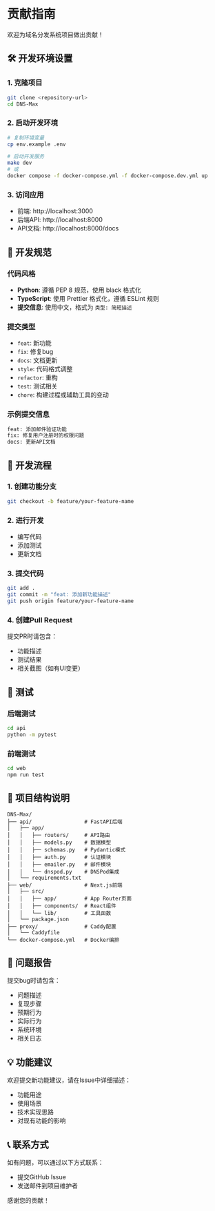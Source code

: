 # 贡献指南

欢迎为域名分发系统项目做出贡献！

## 🛠️ 开发环境设置

### 1. 克隆项目
```bash
git clone <repository-url>
cd DNS-Max
```

### 2. 启动开发环境
```bash
# 复制环境变量
cp env.example .env

# 启动开发服务
make dev
# 或
docker compose -f docker-compose.yml -f docker-compose.dev.yml up
```

### 3. 访问应用
- 前端: http://localhost:3000
- 后端API: http://localhost:8000
- API文档: http://localhost:8000/docs

## 📝 开发规范

### 代码风格
- **Python**: 遵循 PEP 8 规范，使用 black 格式化
- **TypeScript**: 使用 Prettier 格式化，遵循 ESLint 规则
- **提交信息**: 使用中文，格式为 `类型: 简短描述`

### 提交类型
- `feat`: 新功能
- `fix`: 修复bug
- `docs`: 文档更新
- `style`: 代码格式调整
- `refactor`: 重构
- `test`: 测试相关
- `chore`: 构建过程或辅助工具的变动

### 示例提交信息
```bash
feat: 添加邮件验证功能
fix: 修复用户注册时的权限问题
docs: 更新API文档
```

## 🔄 开发流程

### 1. 创建功能分支
```bash
git checkout -b feature/your-feature-name
```

### 2. 进行开发
- 编写代码
- 添加测试
- 更新文档

### 3. 提交代码
```bash
git add .
git commit -m "feat: 添加新功能描述"
git push origin feature/your-feature-name
```

### 4. 创建Pull Request
提交PR时请包含：
- 功能描述
- 测试结果
- 相关截图（如有UI变更）

## 🧪 测试

### 后端测试
```bash
cd api
python -m pytest
```

### 前端测试
```bash
cd web
npm run test
```

## 📖 项目结构说明

```
DNS-Max/
├── api/                 # FastAPI后端
│   ├── app/
│   │   ├── routers/     # API路由
│   │   ├── models.py    # 数据模型
│   │   ├── schemas.py   # Pydantic模式
│   │   ├── auth.py      # 认证模块
│   │   ├── emailer.py   # 邮件模块
│   │   └── dnspod.py    # DNSPod集成
│   └── requirements.txt
├── web/                 # Next.js前端
│   ├── src/
│   │   ├── app/         # App Router页面
│   │   ├── components/  # React组件
│   │   └── lib/         # 工具函数
│   └── package.json
├── proxy/               # Caddy配置
│   └── Caddyfile
└── docker-compose.yml   # Docker编排
```

## 🐛 问题报告

提交bug时请包含：
- 问题描述
- 复现步骤  
- 预期行为
- 实际行为
- 系统环境
- 相关日志

## 💡 功能建议

欢迎提交新功能建议，请在Issue中详细描述：
- 功能用途
- 使用场景
- 技术实现思路
- 对现有功能的影响

## 📞 联系方式

如有问题，可以通过以下方式联系：
- 提交GitHub Issue
- 发送邮件到项目维护者

感谢您的贡献！

